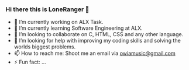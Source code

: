### Hi there this is LoneRanger 👋

- 🔭 I’m currently working on ALX Task.
- 🌱 I’m currently learning Software Engineering at ALX.
- 👯 I’m looking to collaborate on C, HTML, CSS and any other language.
- 🤔 I’m looking for help with improving my coding skills and solving the worlds biggest problems.
- 📫 How to reach me: Shoot me an email via owiamusic@gmail.com
- ⚡ Fun fact: ...
